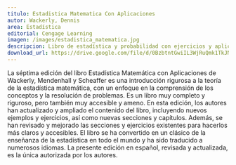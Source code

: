 ```yaml
---
titulo: Estadistica Matematica Con Aplicaciones
autor: Wackerly, Dennis
area: Estadística
editorial: Cengage Learning
imagen: /images/estadistica_matematica.jpg
descripcion: Libro de estadística y probabilidad con ejercicios y aplicaciones.
download_url: https://drive.google.com/file/d/0BzbtntGwiIL3WjRuQmk1TkJNREU/view?usp=sharing&resourcekey=0-vuxy5MCah_8HufLPSvquiw
---
```


La séptima edición del libro Estadística Matemática con Aplicaciones de Wackerly, Mendenhall y Scheaffer es una introducción rigurosa a la teoría de la estadística matemática, con un enfoque en la comprensión de los conceptos y la resolución de problemas. Es un libro muy completo y riguroso, pero también muy accesible y ameno. En esta edición, los autores han actualizado y ampliado el contenido del libro, incluyendo nuevos ejemplos y ejercicios, así como nuevas secciones y capítulos. Además, se han revisado y mejorado las secciones y ejercicios existentes para hacerlos más claros y accesibles. El libro se ha convertido en un clásico de la enseñanza de la estadística en todo el mundo y ha sido traducido a numerosos idiomas. La presente edición en español, revisada y actualizada, es la única autorizada por los autores.
